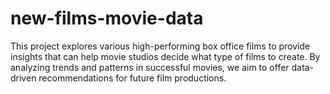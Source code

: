 # new-films-movie-data
This project explores various high-performing box office films to provide insights that can help movie studios decide what type of films to create. By analyzing trends and patterns in successful movies, we aim to offer data-driven recommendations for future film productions.
